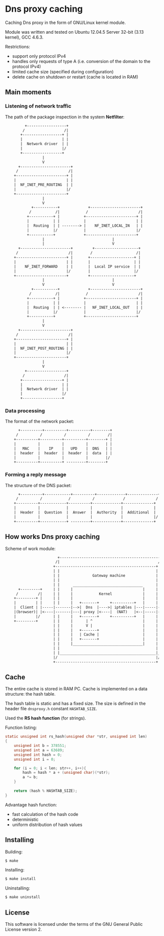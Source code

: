 # Dns proxy caching

Сaching Dns proxy in the form of GNU/Linux kernel module.

Module was written and tested on Ubuntu 12.04.5 Server 32-bit (3.13 kernel), GCC 4.6.3.

Restrictions:
* support only protocol IPv4
* handles only requests of type A (i.e. conversion of the domain to the protocol IPv4)
* limited cache size (specified during configuration)
* delete cache on shutdown or restart (cache is located in RAM)


## Main moments
### Listening of network traffic

The path of the package inspection in the system **Netfilter**:
```txt
         +------------------+
        /                  /|
       +------------------+ |
       |                  | |
       |  Network driver  | |
       |                  |/
       +------------------+
                 |
                 V
      +-----------------------+
     /                       /|
    +-----------------------+ |
    |                       | |
    |  NF_INET_PRE_ROUTING  | |
    |                       |/
    +-----------------------+
                 |
                 V
            +-----------+             +-----------------------+
           /           /|            /                       /|
          +-----------+ |           +-----------------------+ |
          |           | |           |                       | |
          |  Routing  | | --------> |    NF_INET_LOCAL_IN   | |
          |           |/            |                       |/
          +-----------+             +-----------------------+
                 |                               |
                 |                               V
      +-----------------------+         +--------------------+
     /                       /|        /                    /|
    +-----------------------+ |       +--------------------+ |
    |                       | |       |                    | |
    |    NF_INET_FORWARD    | |       |  Local IP service  | |
    |                       |/        |                    |/
    +-----------------------+         +--------------------+
                 |                               |
                 V                               V
            +-----------+             +-----------------------+
           /           /|            /                       /|
          +-----------+ |           +-----------------------+ |
          |           | |           |                       | |
          |  Routing  | | <-------- |   NF_INET_LOCAL_OUT   | |
          |           |/            |                       |/
          +-----------+             +-----------------------+
                 |                      
                 V
      +-----------------------+
     /                       /|
    +-----------------------+ |
    |                       | |
    |  NF_INET_POST_ROUTING | |
    |                       |/
    +-----------------------+
                 |
                 V
         +------------------+
        /                  /|
       +------------------+ |
       |                  | |
       |  Network driver  | |
       |                  |/
       +------------------+
```


### Data processing

The format of the network packet:
```txt
      +----------+----------+----------+--------+
     /          /          /          /        /|
    +----------+----------+----------+--------+ |
    |          |          |          |        | |
    |   MAC    |    IP    |   UPD    |  DNS   | |
    |  header  |  header  |  header  |  data  | |
    |          |          |          |        |/
    +----------+----------+ ---------+--------+
```


### Forming a reply message

The structure of the DNS packet:
```txt
      +----------+------------+----------+-------------+--------------+
     /          /            /          /             /              /|
    +----------+------------+----------+-------------+--------------+ |
    |          |            |          |             |              | |
    |  Header  |  Question  |  Answer  |  Authority  |  Additional  | |
    |          |            |          |             |              |/
    +----------+------------+ ---------+-------------+--------------+
```


## How works Dns proxy caching

Scheme of work module:
```txt
                        +----------------------------------------------+
                       /|                                             /|
                      +----------------------------------------------+ |
                      | |                                            | |
                      | |               Gateway machine              | |
                      | |                                            | |
                      | |      ________________________________      | |
      +---------+     | |     |                                |     | |       +----------+
     /         /|     | |     |            Kernel              |     | |      /          /|
    +---------+ |     | |     |                                |     | |     +----------+ |
    |         | |     | |     |   +-------+     +----------+   |     | |     |   Dns    | |
    |  Client | |-----|-------|-->|  Dns  |---->| iptables |---|-----|------>|  Server  | |
    |(browser)| |<----|-------|---| proxy |<----|  (NAT)   |<--|-----|-------|    on    | |
    |         |/      | |     |   +-------+     +----------+   |     | |     | Internet |/
    +---------+       | |     |      | ^                       |     | |     +----------+
                      | |     |      V |                       |     | |
                      | |     |   +-------+                    |     | |
                      | |     |   | Cache |                    |     | |
                      | |     |   +-------+                    |     | |
                      | |     |________________________________|     | |
                      | |                                            | |
                      | |____________________________________________|_|
                      |/                                             |/
                      +----------------------------------------------+
```


## Cache

The entire cache is stored in RAM PC. Cache is implemented on a data structure: the hash table.

The hash table is static and has a fixed size. The size is defined in the header file `dnsproxy.h` constant `HASHTAB_SIZE`.

Used the **RS hash function** (for strings).

Function listing:
```c
static unsigned int rs_hash(unsigned char *str, unsigned int len)
{
    unsigned int b = 378551;
    unsigned int a = 63689;
    unsigned int hash = 0;
    unsigned int i = 0;

    for (i = 0; i < len; str++, i++){
        hash = hash * a + (unsigned char)(*str);
        a *= b;
    }
    
    return (hash % HASHTAB_SIZE);
}
```
Advantage hash function: 
* fast calculation of the hash code
* deterministic
* uniform distribution of hash values


## Installing

Building:
```bash
$ make
```
Installing:
```bash
$ make install
```
Uninstalling:
```bash
$ make uninstall
```


## License

This software is licensed under the terms of the GNU General Public License version 2.
